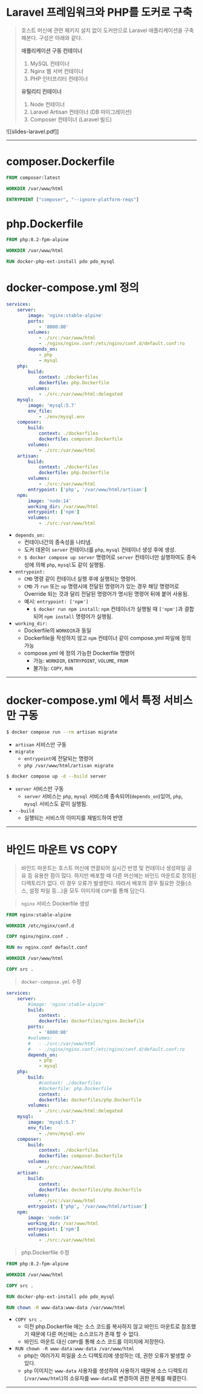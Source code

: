 # Laravel 프레임워크와 PHP를 도커로 구축

>호스트 머신에 관련 패키지 설치 없이 도커만으로 Laravel 애플리케이션을 구축해본다.
>구성은 아래와 같다.
>
>**애플리케이션 구동 컨테이너**
>1. MySQL 컨테이너
>2. Nginx 웹 서버 컨테이너
>3. PHP 인터프리터 컨테이너
>
>**유틸리티 컨테이너**
>1. Node 컨테이너
>2. Laravel Artisan 컨테이너 (DB 마이그레이션)
>3. Composer 컨테이너 (Laravel 빌드)

![[slides-laravel.pdf]]

---
# composer.Dockerfile

```dockerfile
FROM composer:latest

WORKDIR /var/www/html

ENTRYPOINT ["composer", "--ignore-platform-reqs"]
```

# php.Dockerfile

```dockerfile
FROM php:8.2-fpm-alpine

WORKDIR /var/www/html

RUN docker-php-ext-install pdo pdo_mysql
```

# docker-compose.yml 정의

```yaml
services:
	server:
		image: 'nginx:stable-alpine'
		ports:
			- '8000:80'
		volumes:
			- ./src:/var/www/html
			- ./nginx/nginx.conf:/etc/nginx/conf.d/default.conf:ro
		depends_on:
			- php
			- mysql
	php:
		build:
			context: ./dockerfiles
			dockerfile: php.Dockerfile
		volumes:
			- ./src:/var/www/html:delegated
	mysql:
		image: 'mysql:5.7'
		env_file:
			- ./env/mysql.env
	composer:
		build:
			context: ./dockerfiles
			dockerfile: composer.Dockerfile
		volumes:
			- ./src:/var/www/html
	artisan:
		build:
			context: ./dockerfiles
			dockerfile: php.Dockerfile
		volumes:
			- ./src:/var/www/html
		entrypoint: ['php', '/var/www/html/artisan']
	npm:
		image: 'node:14'
		working_dir: /var/www/html
		entrypoint: ['npm']
		volumes:
			- ./src:/var/www/html
```
- `depends_on:`
	- 컨테이너간의 종속성을 나타냄.
	- 도커 데몬이 `server` 컨테이너를 `php`, `mysql` 컨테이너 생성 후에 생성.
	- `$ docker compose up server` 명령어로 `server` 컨테이너만 실행하여도 종속성에 의해 `php`, `mysql`도 같이 실행됨.
- `entrypoint:`
	- `CMD` 명령 같이 컨테이너 실행 후에 실행되는 명령어.
	- `CMD` 가 `run` 또는 `up` 명령시에 전달된 명령어가 있는 경우 해당 명령어로 Override 되는 것과 달리 전달된 명령어가 명시된 명령어 뒤에 붙어 사용됨.
	- 예시: `entrypoint: ['npm']`
		- `$ docker run npm install`: `npm` 컨테이너가 실행될 때 `['npm']`과 결합되어 `npm install` 명령어가 실행됨.
- `working_dir:`
	- Dockerfile의 `WORKDIR`과 동일
	- Dockerfile을 작성하지 않고 `npm` 컨테이너 같이 compose.yml 파일에 정의 가능
	- compose.yml 에 정의 가능한 Dockerfile 명령어
		- 가능: `WORKDIR`, `ENTRYPOINT`, `VOLUME`, `FROM`
		- 불가능: `COPY`, `RUN`

---
# docker-compose.yml 에서 특정 서비스만 구동

```bash
$ docker compose run --rm artisan migrate
```
- `artisan` 서비스만 구동
- `migrate`
	- `entrypoint`에 전달되는 명령어
	- `php /var/www/html/artisan migrate`

```bash
$ docker compose up -d --build server
```
- `server` 서비스만 구동
	- `server` 서비스는 `php`, `mysql` 서비스에 종속되어(`depends_on`)있어, `php`, `mysql` 서비스도 같이 실행됨.
- `--build`
	- 실행되는 서비스의 이미지를 재빌드하여 반영

---
# 바인드 마운트 VS COPY

>바인드 마운트는 호스트 머신에 연결되어 실시간 반영 및 컨테이너 생성파일 공유 등 유용한 점이 많다. 하지만 배포할 때 다른 머신에는 바인드 마운트로 정의된 디렉토리가 없다. 이 경우 오류가 발생한다.
>따라서 배포의 경우 필요한 것들(소스, 설정 파일 등...)을 모두 이미지에 `COPY`를 통해 담는다.

>`nginx` 서비스 Dockerfile 생성

```dockerfile
FROM nginx:stable-alpine

WORKDIR /etc/nginx/conf.d

COPY nginx/nginx.conf .

RUN mv nginx.conf default.conf

WORKDIR /var/www/html

COPY src .
```

>`docker-compose.yml` 수정
```yaml
services:
	server:
		#image: 'nginx:stable-alpine'
		build:
			context: .
			dockerfile: dockerfiles/nginx.Dockefile
		ports:
			- '8000:80'
		#volumes:
		#	- ./src:/var/www/html
		#	- ./nginx/nginx.conf:/etc/nginx/conf.d/default.conf:ro
		depends_on:
			- php
			- mysql
	php:
		build:
			#context: ./dockerfiles
			#dockerfile: php.Dockerfile
			context: .
			dockerfile: dockerfiles/php.Dockerfile
		volumes:
			- ./src:/var/www/html:delegated
	mysql:
		image: 'mysql:5.7'
		env_file:
			- ./env/mysql.env
	composer:
		build:
			context: ./dockerfiles
			dockerfile: composer.Dockerfile
		volumes:
			- ./src:/var/www/html
	artisan:
		build:
			context: .
			dockerfile: dockerfiles/php.Dockerfile
		volumes:
			- ./src:/var/www/html
		entrypoint: ['php', '/var/www/html/artisan']
	npm:
		image: 'node:14'
		working_dir: /var/www/html
		entrypoint: ['npm']
		volumes:
			- ./src:/var/www/html
```

>php.Dockerfile 수정

```dockerfile
FROM php:8.2-fpm-alpine

WORKDIR /var/www/html

COPY src .

RUN docker-php-ext-install pdo pdo_mysql

RUN chown -R www-data:www-data /var/www/html
```
- `COPY src .`
	- 이전 php.Dockerfile 에는 소스 코드를 복사하지 않고 바인드 마운트로 참조했기 때문에 다른 머신에는 소스코드가 존재 할 수 없다.
	- 바인드 마운트 대신 `COPY`를 통해 소스 코드를 이미지에 저장한다.
- `RUN chown -R www-data:www-data /var/www/html`
	- php는 여러가지 파일을 소스 디렉토리에 생성하는 데, 권한 오류가 발생할 수 있다.
	- `php` 이미지는 `www-data` 사용자를 생성하여 사용하기 때문에 소스 디렉토리(`/var/www/html`)의 소유자를 `www-data`로 변경하여 권한 문제를 해결한다.

---
